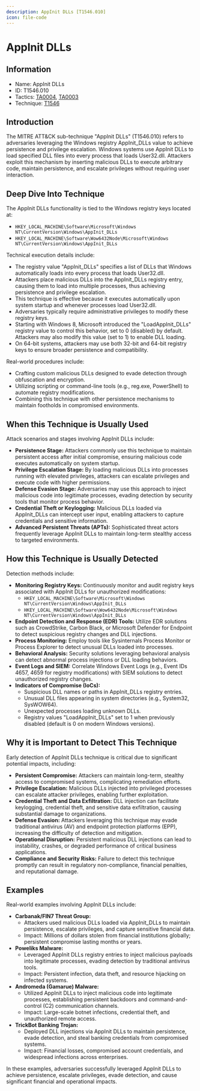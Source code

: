 ```yaml
---
description: AppInit DLLs [T1546.010]
icon: file-code
---
```


# AppInit DLLs

## Information

* Name: AppInit DLLs
* ID: T1546.010
* Tactics: [TA0004](../), [TA0003](../../ta0003/)
* Technique: [T1546](./)

## Introduction

The MITRE ATT\&CK sub-technique "AppInit DLLs" (T1546.010) refers to adversaries leveraging the Windows registry AppInit\_DLLs value to achieve persistence and privilege escalation. Windows systems use AppInit DLLs to load specified DLL files into every process that loads User32.dll. Attackers exploit this mechanism by inserting malicious DLLs to execute arbitrary code, maintain persistence, and escalate privileges without requiring user interaction.

## Deep Dive Into Technique

The AppInit DLLs functionality is tied to the Windows registry keys located at:

* `HKEY_LOCAL_MACHINE\Software\Microsoft\Windows NT\CurrentVersion\Windows\AppInit_DLLs`
* `HKEY_LOCAL_MACHINE\Software\Wow6432Node\Microsoft\Windows NT\CurrentVersion\Windows\AppInit_DLLs`

Technical execution details include:

* The registry value "AppInit\_DLLs" specifies a list of DLLs that Windows automatically loads into every process that loads User32.dll.
* Attackers place malicious DLLs into the AppInit\_DLLs registry entry, causing them to load into multiple processes, thus achieving persistence and privilege escalation.
* This technique is effective because it executes automatically upon system startup and whenever processes load User32.dll.
* Adversaries typically require administrative privileges to modify these registry keys.
* Starting with Windows 8, Microsoft introduced the "LoadAppInit\_DLLs" registry value to control this behavior, set to 0 (disabled) by default. Attackers may also modify this value (set to 1) to enable DLL loading.
* On 64-bit systems, attackers may use both 32-bit and 64-bit registry keys to ensure broader persistence and compatibility.

Real-world procedures include:

* Crafting custom malicious DLLs designed to evade detection through obfuscation and encryption.
* Utilizing scripting or command-line tools (e.g., reg.exe, PowerShell) to automate registry modifications.
* Combining this technique with other persistence mechanisms to maintain footholds in compromised environments.

## When this Technique is Usually Used

Attack scenarios and stages involving AppInit DLLs include:

* **Persistence Stage:** Attackers commonly use this technique to maintain persistent access after initial compromise, ensuring malicious code executes automatically on system startup.
* **Privilege Escalation Stage:** By loading malicious DLLs into processes running with elevated privileges, attackers can escalate privileges and execute code with higher permissions.
* **Defense Evasion Stage:** Adversaries may use this approach to inject malicious code into legitimate processes, evading detection by security tools that monitor process behavior.
* **Credential Theft or Keylogging:** Malicious DLLs loaded via AppInit\_DLLs can intercept user input, enabling attackers to capture credentials and sensitive information.
* **Advanced Persistent Threats (APTs):** Sophisticated threat actors frequently leverage AppInit DLLs to maintain long-term stealthy access to targeted environments.

## How this Technique is Usually Detected

Detection methods include:

* **Monitoring Registry Keys:** Continuously monitor and audit registry keys associated with AppInit DLLs for unauthorized modifications:
  * `HKEY_LOCAL_MACHINE\Software\Microsoft\Windows NT\CurrentVersion\Windows\AppInit_DLLs`
  * `HKEY_LOCAL_MACHINE\Software\Wow6432Node\Microsoft\Windows NT\CurrentVersion\Windows\AppInit_DLLs`
* **Endpoint Detection and Response (EDR) Tools:** Utilize EDR solutions such as CrowdStrike, Carbon Black, or Microsoft Defender for Endpoint to detect suspicious registry changes and DLL injections.
* **Process Monitoring:** Employ tools like Sysinternals Process Monitor or Process Explorer to detect unusual DLLs loaded into processes.
* **Behavioral Analysis:** Security solutions leveraging behavioral analysis can detect abnormal process injections or DLL loading behaviors.
* **Event Logs and SIEM:** Correlate Windows Event Logs (e.g., Event IDs 4657, 4659 for registry modifications) with SIEM solutions to detect unauthorized registry changes.
* **Indicators of Compromise (IoCs):**
  * Suspicious DLL names or paths in AppInit\_DLLs registry entries.
  * Unusual DLL files appearing in system directories (e.g., System32, SysWOW64).
  * Unexpected processes loading unknown DLLs.
  * Registry values "LoadAppInit\_DLLs" set to 1 when previously disabled (default is 0 on modern Windows versions).

## Why it is Important to Detect This Technique

Early detection of AppInit DLLs technique is critical due to significant potential impacts, including:

* **Persistent Compromise:** Attackers can maintain long-term, stealthy access to compromised systems, complicating remediation efforts.
* **Privilege Escalation:** Malicious DLLs injected into privileged processes can escalate attacker privileges, enabling further exploitation.
* **Credential Theft and Data Exfiltration:** DLL injection can facilitate keylogging, credential theft, and sensitive data exfiltration, causing substantial damage to organizations.
* **Defense Evasion:** Attackers leveraging this technique may evade traditional antivirus (AV) and endpoint protection platforms (EPP), increasing the difficulty of detection and mitigation.
* **Operational Disruption:** Persistent malicious DLL injections can lead to instability, crashes, or degraded performance of critical business applications.
* **Compliance and Security Risks:** Failure to detect this technique promptly can result in regulatory non-compliance, financial penalties, and reputational damage.

## Examples

Real-world examples involving AppInit DLLs include:

* **Carbanak/FIN7 Threat Group:**
  * Attackers used malicious DLLs loaded via AppInit\_DLLs to maintain persistence, escalate privileges, and capture sensitive financial data.
  * Impact: Millions of dollars stolen from financial institutions globally; persistent compromise lasting months or years.
* **Poweliks Malware:**
  * Leveraged AppInit DLLs registry entries to inject malicious payloads into legitimate processes, evading detection by traditional antivirus tools.
  * Impact: Persistent infection, data theft, and resource hijacking on infected systems.
* **Andromeda (Gamarue) Malware:**
  * Utilized AppInit DLLs to inject malicious code into legitimate processes, establishing persistent backdoors and command-and-control (C2) communication channels.
  * Impact: Large-scale botnet infections, credential theft, and unauthorized remote access.
* **TrickBot Banking Trojan:**
  * Deployed DLL injections via AppInit DLLs to maintain persistence, evade detection, and steal banking credentials from compromised systems.
  * Impact: Financial losses, compromised account credentials, and widespread infections across enterprises.

In these examples, adversaries successfully leveraged AppInit DLLs to achieve persistence, escalate privileges, evade detection, and cause significant financial and operational impacts.
